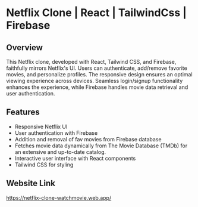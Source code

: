 # Netflix Clone | React | TailwindCss | Firebase


## Overview
This Netflix clone, developed with React, Tailwind CSS, and Firebase, faithfully mirrors Netflix's UI. Users can authenticate, add/remove favorite movies, and personalize profiles. The responsive design ensures an optimal viewing experience across devices. Seamless login/signup functionality enhances the experience, while Firebase handles movie data retrieval and user authentication.
## Features
- Responsive Netflix UI
- User authentication with Firebase
- Addition and removal of fav movies from Firebase database
- Fetches movie data dynamically from The Movie Database (TMDb) for an extensive and up-to-date catalog.
- Interactive user interface with React components
- Tailwind CSS for styling
## Website Link
https://netflix-clone-watchmovie.web.app/
